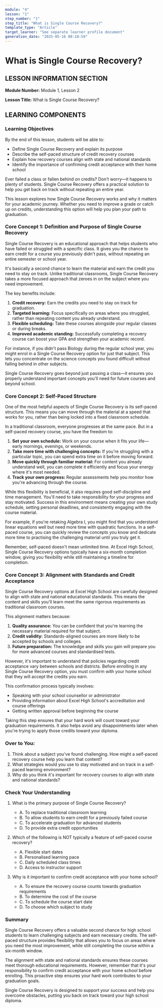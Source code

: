 ```yaml
---
module: "4"
lesson: "1"
step_number: "1"
step_title: "What is Single Course Recovery?"
template_type: "Article"
target_learner: "See separate learner profile document"
generation_date: "2025-05-16 08:18:59"
---
```


# What is Single Course Recovery?

## LESSON INFORMATION SECTION

**Module Number:** Module 1, Lesson 2

**Lesson Title:** What is Single Course Recovery?

## LEARNING COMPONENTS

### Learning Objectives

By the end of this lesson, students will be able to:

- Define Single Course Recovery and explain its purpose
- Describe the self-paced structure of credit recovery courses
- Explain how recovery courses align with state and national standards
- Identify the importance of confirming credit acceptance with their home school

Ever failed a class or fallen behind on credits? Don't worry—it happens to plenty of students. Single Course Recovery offers a practical solution to help you get back on track without repeating an entire year.

This lesson explores how Single Course Recovery works and why it matters for your academic journey. Whether you need to improve a grade or catch up on credits, understanding this option will help you plan your path to graduation.

### Core Concept 1: Definition and Purpose of Single Course Recovery

Single Course Recovery is an educational approach that helps students who have failed or struggled with a specific class. It gives you the chance to earn credit for a course you previously didn't pass, without repeating an entire semester or school year.

It's basically a second chance to learn the material and earn the credit you need to stay on track. Unlike traditional classrooms, Single Course Recovery takes a more focused approach that zeroes in on the subject where you need improvement.

The key benefits include:

1. **Credit recovery:** Earn the credits you need to stay on track for graduation.
2. **Targeted learning:** Focus specifically on areas where you struggled, rather than repeating content you already understand.
3. **Flexible scheduling:** Take these courses alongside your regular classes or during breaks.
4. **Improved academic standing:** Successfully completing a recovery course can boost your GPA and strengthen your academic record.

For instance, if you didn't pass Biology during the regular school year, you might enrol in a Single Course Recovery option for just that subject. This lets you concentrate on the science concepts you found difficult without falling behind in other subjects.

Single Course Recovery goes beyond just passing a class—it ensures you properly understand important concepts you'll need for future courses and beyond school.

### Core Concept 2: Self-Paced Structure

One of the most helpful aspects of Single Course Recovery is its self-paced structure. This means you can move through the material at a speed that works for you, rather than being locked into a fixed classroom schedule.

In a traditional classroom, everyone progresses at the same pace. But in a self-paced recovery course, you have the freedom to:

1. **Set your own schedule:** Work on your course when it fits your life—early mornings, evenings, or weekends.
2. **Take more time with challenging concepts:** If you're struggling with a particular topic, you can spend extra time on it before moving forward.
3. **Move quickly through familiar material:** For content you already understand well, you can complete it efficiently and focus your energy where it's most needed.
4. **Track your own progress:** Regular assessments help you monitor how you're advancing through the course.

While this flexibility is beneficial, it also requires good self-discipline and time management. You'll need to take responsibility for your progress and stay motivated. Success in this environment means creating your own study schedule, setting personal deadlines, and consistently engaging with the course material.

For example, if you're retaking Algebra I, you might find that you understand linear equations well but need more time with quadratic functions. In a self-paced course, you can quickly review the concepts you know and dedicate more time to practising the challenging material until you truly get it.

Remember, self-paced doesn't mean unlimited time. At Excel High School, Single Course Recovery options typically have a six-month completion window, giving you flexibility while still maintaining a timeline for completion.

### Core Concept 3: Alignment with Standards and Credit Acceptance

Single Course Recovery options at Excel High School are carefully designed to align with state and national educational standards. This means the content and skills you'll learn meet the same rigorous requirements as traditional classroom courses.

This alignment matters because:

1. **Quality assurance:** You can be confident that you're learning the necessary material required for that subject.
2. **Credit validity:** Standards-aligned courses are more likely to be accepted by schools and colleges.
3. **Future preparation:** The knowledge and skills you gain will prepare you for more advanced courses and standardised tests.

However, it's important to understand that policies regarding credit acceptance vary between schools and districts. Before enrolling in any Single Course Recovery option, you must confirm with your home school that they will accept the credits you earn.

This confirmation process typically involves:
- Speaking with your school counsellor or administrator
- Providing information about Excel High School's accreditation and course offerings
- Getting written approval before beginning the course

Taking this step ensures that your hard work will count toward your graduation requirements. It also helps avoid any disappointments later when you're trying to apply those credits toward your diploma.

### Over to You:

1. Think about a subject you've found challenging. How might a self-paced recovery course help you learn that content?
2. What strategies would you use to stay motivated and on track in a self-paced learning environment?
3. Why do you think it's important for recovery courses to align with state and national standards?

### Check Your Understanding

1. What is the primary purpose of Single Course Recovery?
   - A. To replace traditional classroom learning
   - B. To allow students to earn credit for a previously failed course
   - C. To accelerate graduation for advanced students
   - D. To provide extra credit opportunities

2. Which of the following is NOT typically a feature of self-paced course recovery?
   - A. Flexible start dates
   - B. Personalised learning pace
   - C. Daily scheduled class times
   - D. Access to instructor support

3. Why is it important to confirm credit acceptance with your home school?
   - A. To ensure the recovery course counts towards graduation requirements
   - B. To determine the cost of the course
   - C. To schedule the course start date
   - D. To choose which subject to study

### Summary

Single Course Recovery offers a valuable second chance for high school students to learn challenging subjects and earn necessary credits. The self-paced structure provides flexibility that allows you to focus on areas where you need the most improvement, while still completing the course within a six-month window. 

The alignment with state and national standards ensures these courses meet thorough educational requirements. However, remember that it's your responsibility to confirm credit acceptance with your home school before enrolling. This proactive step ensures your hard work contributes to your graduation goals.

Single Course Recovery is designed to support your success and help you overcome obstacles, putting you back on track toward your high school diploma.